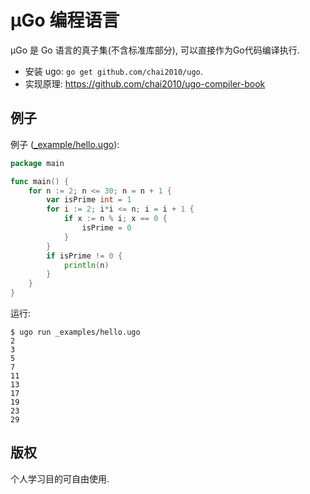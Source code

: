 # µGo 编程语言

µGo 是 Go 语言的真子集(不含标准库部分), 可以直接作为Go代码编译执行.

- 安装 ugo: `go get github.com/chai2010/ugo`.
- 实现原理: https://github.com/chai2010/ugo-compiler-book

## 例子

例子 ([_example/hello.ugo](_example/hello.ugo)):

```go
package main

func main() {
	for n := 2; n <= 30; n = n + 1 {
		var isPrime int = 1
		for i := 2; i*i <= n; i = i + 1 {
			if x := n % i; x == 0 {
				isPrime = 0
			}
		}
		if isPrime != 0 {
			println(n)
		}
	}
}
```

运行:

```
$ ugo run _examples/hello.ugo 
2
3
5
7
11
13
17
19
23
29
```

## 版权

个人学习目的可自由使用.
